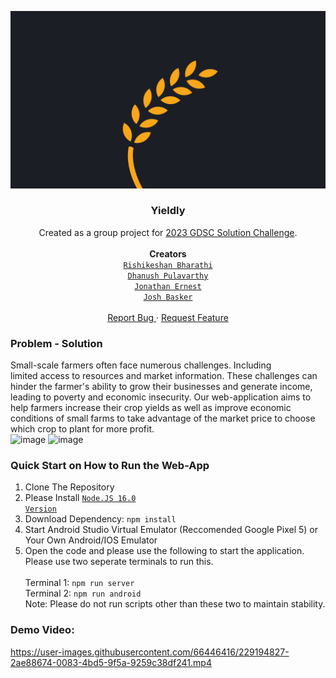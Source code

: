<p>
  <a href="https://github.com/DPulavarthy/Yieldly" target="_blank">
    <img src="assets/readme.png" alt="Logo">
  </a>

  <h3 align="center">  Yieldly  </h3>
  <p align="center">
    Created as a group project for <a href="https://developers.google.com/community/gdsc-solution-challenge" target="_blank">2023 GDSC Solution Challenge</a>.
    <br />
    <br />
    <strong> Creators </strong>
    <br />
    <code><a href="https://github.com/redanzo">Rishikeshan Bharathi</a></code>
    <br />
    <code><a href="https://github.com/DPulavarthy">Dhanush Pulavarthy</a></code>
    <br />
    <code><a href="https://github.com/kjernest01">Jonathan Ernest</a></code>
    <br />
    <code><a href="https://github.com/JoshBasker">Josh Basker</a></code>
    <br />
    <br />
    <a href="https://github.com/DPulavarthy/Yieldly/issues"> Report Bug </a>
    ·
    <a href="https://github.com/DPulavarthy/Yieldly/issues"> Request Feature </a>
  </p>
</p>

### Problem - Solution
Small-scale farmers often face numerous challenges. Including limited access to resources and market information. These challenges can hinder the farmer's ability to grow their businesses and generate income, leading to poverty and economic insecurity.
Our web-application aims to help farmers increase their crop yields as well as improve economic conditions of small farms to take advantage of the market price to choose which crop to plant for more profit.
<br />
![image](https://user-images.githubusercontent.com/66446416/229211225-1b8f63cf-f5ab-4326-9956-7903e66ae50b.png)
![image](https://user-images.githubusercontent.com/66446416/229211272-8506fda8-4d56-4706-85ee-9b605baca53f.png)




### Quick Start on How to Run the Web-App

1. Clone The Repository
2. Please Install <code><a href="https://nodejs.org/en/blog/release/v16.16.0">Node.JS 16.0 Version</a></code>
2. Download Dependency: `npm install`
3. Start Android Studio Virtual Emulator (Reccomended Google Pixel 5) or Your Own Android/IOS Emulator
4. Open the code and please use the following to start the application.
   <br />
   Please use two seperate terminals to run this.
   <br />  
    Terminal 1: `npm run server`
   <br />
    Terminal 2: `npm run android` 
   <br /> 
    Note: Please do not run scripts other than these two to maintain stability.

### Demo Video:
https://user-images.githubusercontent.com/66446416/229194827-2ae88674-0083-4bd5-9f5a-9259c38df241.mp4
